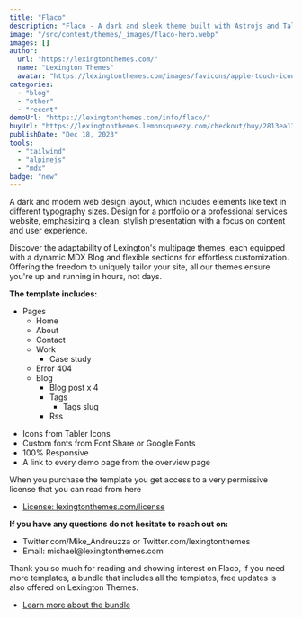 ```yaml
---
title: "Flaco"
description: "Flaco - A dark and sleek theme built with Astrojs and Talwind CSS for a blor or your personal website"
image: "/src/content/themes/_images/flaco-hero.webp"
images: []
author:
  url: "https://lexingtonthemes.com/"
  name: "Lexington Themes"
  avatar: "https://lexingtonthemes.com/images/favicons/apple-touch-icon.png"
categories:
  - "blog"
  - "other"
  - "recent"
demoUrl: "https://lexingtonthemes.com/info/flaco/"
buyUrl: "https://lexingtonthemes.lemonsqueezy.com/checkout/buy/2813ea13-f8f9-41e3-8f02-e5ac0cffefaa?aff_ref=y3KrGoPZ"
publishDate: "Dec 18, 2023"
tools:
  - "tailwind"
  - "alpinejs"
  - "mdx"
badge: "new"
---
```


A dark and modern web design layout, which includes elements like text in different typography sizes. Design for a portfolio or a professional services website, emphasizing a clean, stylish presentation with a focus on content and user experience.

Discover the adaptability of Lexington's multipage themes, each equipped with a dynamic MDX Blog and flexible sections for effortless customization. Offering the freedom to uniquely tailor your site, all our themes ensure you're up and running in hours, not days.

<p><strong>The template includes:</strong></p>
<ul>
  <li>Pages
    <ul>
      <li>Home</li>
      <li>About</li>
      <li>Contact</li>
      <li>Work
        <ul>
          <li>Case study</li>
        </ul>
      </li>
      <li>Error 404</li>
      <li>Blog
        <ul>
          <li>Blog post x 4</li>
          <li>Tags
            <ul>
              <li>Tags slug</li>
            </ul>
          </li>
          <li>Rss</li>
        </ul>
      </li>
    </ul>
  </li>
</ul>
<ul>

  <li>Icons from Tabler Icons</li>
  <li>Custom fonts from Font Share or Google Fonts</li>
  <li>100%&nbsp;Responsive</li>
  <li>A link to every demo page from the overview page</li>
</ul>
<p>When you purchase the template you get access to a very permissive license that you can read from here</p>
<ul>
  <li><a href="https://lexingtonthemes.com/license/" rel="noopener noreferrer" target="_blank">License: lexingtonthemes.com/license</a></li>
</ul>
<p><strong>If you have any questions do not hesitate to reach out on:</strong></p>
<ul>
  <li>Twitter.com/Mike_Andreuzza or&nbsp;Twitter.com/lexingtonthemes</li>
  <li>Email: michael@lexingtonthemes.com</li>
</ul>
<p>Thank you so much for reading and showing interest on Flaco, if you need more templates, a bundle that includes all the templates, free updates is also offered on Lexington Themes.&nbsp;</p>
<ul>
  <li><a href="https://lexingtonthemes.com/pricing/" rel="noopener noreferrer" target="_blank">Learn more about the bundle</a></li>
</ul>
